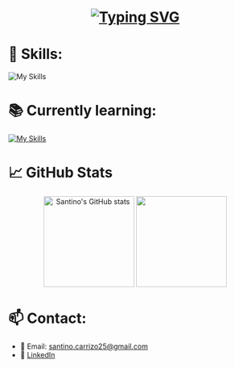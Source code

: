 <h1 align="center">
  <a href="https://github.com/santinocarrizoo04" target="_blank">
    <img src="https://readme-typing-svg.demolab.com?font=Source+Code+Pro&size=40&pause=1000&color=00BFFF&center=true&vCenter=true&repeat=true&width=435&lines=Santino+Carrizo" alt="Typing SVG" />
  </a>
</h1>


# 🚀 Skills:

![My Skills](https://go-skill-icons.vercel.app/api/icons?i=c,java,python,haskell,postman,rabbitmq,grafana,github,hibernate,dbeaver,idea,virtualbox,maven,vscode,telegram)


# 📚 Currently learning:

[![My Skills](https://skillicons.dev/icons?i=docker,linux,ruby,rubymine,sqlserver)](https://skillicons.dev)

# 📈 GitHub Stats

<div align="center">
  <img src="https://github-readme-stats.vercel.app/api?username=santinocarrizoo04&show_icons=true&theme=tokyonight" alt="Santino's GitHub stats" height="180"/>
  <img src="https://github-readme-stats.vercel.app/api/top-langs/?username=santinocarrizoo04&layout=compact&theme=tokyonight" height="180"/>
</div>

# 📫 Contact:

- 📧 Email: santino.carrizo25@gmail.com
- 💼 [LinkedIn](http://www.linkedin.com/in/santino-lautaro-carrizo-993308253)

